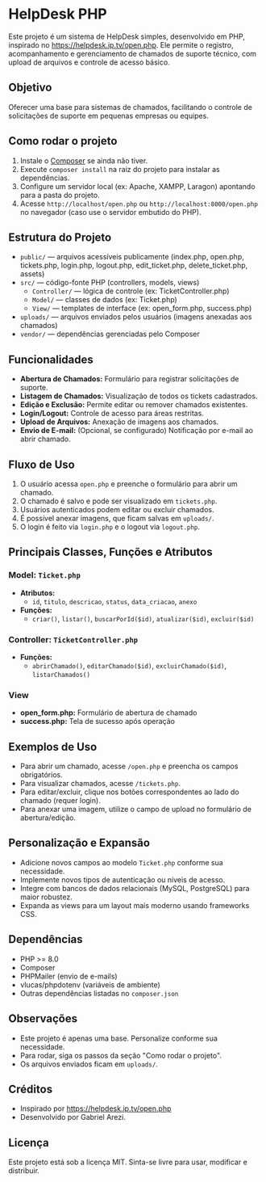 # HelpDesk PHP

Este projeto é um sistema de HelpDesk simples, desenvolvido em PHP, inspirado no https://helpdesk.ip.tv/open.php. Ele permite o registro, acompanhamento e gerenciamento de chamados de suporte técnico, com upload de arquivos e controle de acesso básico.

## Objetivo
Oferecer uma base para sistemas de chamados, facilitando o controle de solicitações de suporte em pequenas empresas ou equipes.

## Como rodar o projeto

1. Instale o [Composer](https://getcomposer.org/) se ainda não tiver.
2. Execute `composer install` na raiz do projeto para instalar as dependências.
3. Configure um servidor local (ex: Apache, XAMPP, Laragon) apontando para a pasta do projeto.
4. Acesse `http://localhost/open.php` ou `http://localhost:8000/open.php` no navegador (caso use o servidor embutido do PHP).

## Estrutura do Projeto
- `public/` — arquivos acessíveis publicamente (index.php, open.php, tickets.php, login.php, logout.php, edit_ticket.php, delete_ticket.php, assets)
- `src/` — código-fonte PHP (controllers, models, views)
  - `Controller/` — lógica de controle (ex: TicketController.php)
  - `Model/` — classes de dados (ex: Ticket.php)
  - `View/` — templates de interface (ex: open_form.php, success.php)
- `uploads/` — arquivos enviados pelos usuários (imagens anexadas aos chamados)
- `vendor/` — dependências gerenciadas pelo Composer

## Funcionalidades
- **Abertura de Chamados:** Formulário para registrar solicitações de suporte.
- **Listagem de Chamados:** Visualização de todos os tickets cadastrados.
- **Edição e Exclusão:** Permite editar ou remover chamados existentes.
- **Login/Logout:** Controle de acesso para áreas restritas.
- **Upload de Arquivos:** Anexação de imagens aos chamados.
- **Envio de E-mail:** (Opcional, se configurado) Notificação por e-mail ao abrir chamado.

## Fluxo de Uso
1. O usuário acessa `open.php` e preenche o formulário para abrir um chamado.
2. O chamado é salvo e pode ser visualizado em `tickets.php`.
3. Usuários autenticados podem editar ou excluir chamados.
4. É possível anexar imagens, que ficam salvas em `uploads/`.
5. O login é feito via `login.php` e o logout via `logout.php`.

## Principais Classes, Funções e Atributos
### Model: `Ticket.php`
- **Atributos:**
  - `id`, `titulo`, `descricao`, `status`, `data_criacao`, `anexo`
- **Funções:**
  - `criar()`, `listar()`, `buscarPorId($id)`, `atualizar($id)`, `excluir($id)`

### Controller: `TicketController.php`
- **Funções:**
  - `abrirChamado()`, `editarChamado($id)`, `excluirChamado($id)`, `listarChamados()`

### View
- **open_form.php:** Formulário de abertura de chamado
- **success.php:** Tela de sucesso após operação

## Exemplos de Uso
- Para abrir um chamado, acesse `/open.php` e preencha os campos obrigatórios.
- Para visualizar chamados, acesse `/tickets.php`.
- Para editar/excluir, clique nos botões correspondentes ao lado do chamado (requer login).
- Para anexar uma imagem, utilize o campo de upload no formulário de abertura/edição.

## Personalização e Expansão
- Adicione novos campos ao modelo `Ticket.php` conforme sua necessidade.
- Implemente novos tipos de autenticação ou níveis de acesso.
- Integre com bancos de dados relacionais (MySQL, PostgreSQL) para maior robustez.
- Expanda as views para um layout mais moderno usando frameworks CSS.

## Dependências
- PHP >= 8.0
- Composer
- PHPMailer (envio de e-mails)
- vlucas/phpdotenv (variáveis de ambiente)
- Outras dependências listadas no `composer.json`

## Observações
- Este projeto é apenas uma base. Personalize conforme sua necessidade.
- Para rodar, siga os passos da seção "Como rodar o projeto".
- Os arquivos enviados ficam em `uploads/`.

## Créditos
- Inspirado por https://helpdesk.ip.tv/open.php
- Desenvolvido por Gabriel Arezi.

## Licença
Este projeto está sob a licença MIT. Sinta-se livre para usar, modificar e distribuir.
